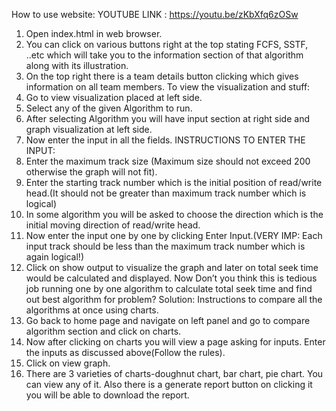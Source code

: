 How to use website:
YOUTUBE LINK : https://youtu.be/zKbXfq6zOSw
1)	Open index.html in web browser.
2)	You can click on various buttons right at the top stating FCFS, SSTF, ..etc which will take you to the information section of that algorithm along with its illustration.
3)	On the top right there is a team details button clicking which gives information on all team members.
To view the visualization and stuff:
4)	Go to view visualization placed at left side.
5)	Select any of the given  Algorithm to run.
6)	After selecting Algorithm you will have input section at right side and graph visualization at left side.
7)	Now enter the input in all the fields.
INSTRUCTIONS TO ENTER THE INPUT:
1)	Enter the maximum track size (Maximum size should not exceed 200 otherwise the graph will not fit).
2)	Enter the starting track number which is the initial position of read/write head.(It should not be greater than maximum track number which is logical)
3)	In some algorithm you will be asked to choose the direction which is the initial moving direction of read/write head.
4)	Now enter the input one by one by clicking Enter Input.(VERY IMP: Each input track should be less than the maximum track number which is again logical!)
5)	Click on show output to visualize the graph and later on total seek time would be calculated and displayed.
Now Don’t you think this is tedious job running one by one algorithm to calculate total seek time and find out best algorithm for problem?
Solution:
Instructions to compare all the algorithms at once using charts.
1)	Go back to home page and navigate on left panel and go to compare algorithm section and click on charts.
2)	Now after clicking on charts you will view a page asking for inputs.
Enter the inputs as discussed above(Follow the rules).
3)	Click on view graph. 
4)	There are 3 varieties of charts-doughnut chart, bar chart, pie chart. You can view any of it. Also there is a generate report button on clicking it you will be able to download the report.  
